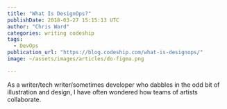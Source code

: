```yaml
---
title: "What Is DesignOps?"
publishDate: 2018-03-27 15:15:13 UTC
author: "Chris Ward"
categories: writing codeship
tags:
  - DevOps
publication_url: "https://blog.codeship.com/what-is-designops/"
image: ~/assets/images/articles/do-figma.png

---
```

As a writer/tech writer/sometimes developer who dabbles in the odd bit of illustration and design, I have often wondered how teams of artists collaborate.

